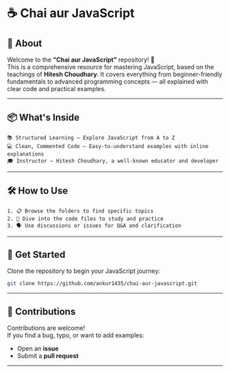 # ☕ Chai aur JavaScript

## 📖 About

Welcome to the **"Chai aur JavaScript"** repository! 🚀  
This is a comprehensive resource for mastering JavaScript, based on the teachings of **Hitesh Choudhary**. It covers everything from beginner-friendly fundamentals to advanced programming concepts — all explained with clear code and practical examples.

---

## 📦 What's Inside

```
📚 Structured Learning – Explore JavaScript from A to Z  
💻 Clean, Commented Code – Easy-to-understand examples with inline explanations  
🎓 Instructor – Hitesh Choudhary, a well-known educator and developer  
```

---

## 🛠️ How to Use

```
1. 📋 Browse the folders to find specific topics  
2. 🚀 Dive into the code files to study and practice  
3. 🗣️ Use discussions or issues for Q&A and clarification  
```

---

## 🚀 Get Started

Clone the repository to begin your JavaScript journey:

```bash
git clone https://github.com/ankur1435/chai-aur-javascript.git
```

---

## 🤝 Contributions

Contributions are welcome!  
If you find a bug, typo, or want to add examples:

- Open an **issue**
- Submit a **pull request**

---
